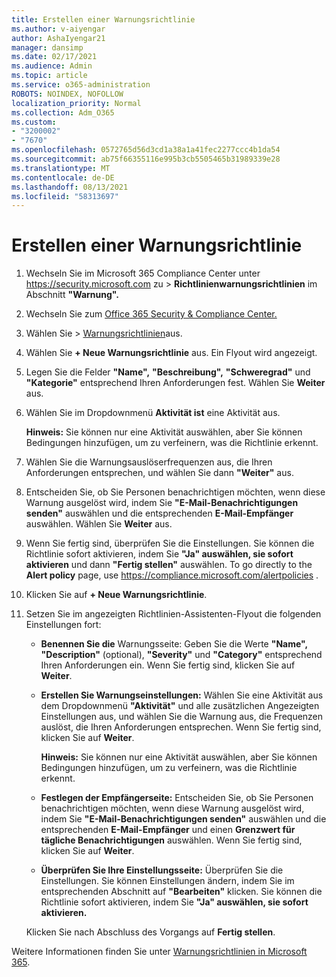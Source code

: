 ```yaml
---
title: Erstellen einer Warnungsrichtlinie
ms.author: v-aiyengar
author: AshaIyengar21
manager: dansimp
ms.date: 02/17/2021
ms.audience: Admin
ms.topic: article
ms.service: o365-administration
ROBOTS: NOINDEX, NOFOLLOW
localization_priority: Normal
ms.collection: Adm_O365
ms.custom:
- "3200002"
- "7670"
ms.openlocfilehash: 0572765d56d3cd1a38a1a41fec2277ccc4b1da54
ms.sourcegitcommit: ab75f66355116e995b3cb5505465b31989339e28
ms.translationtype: MT
ms.contentlocale: de-DE
ms.lasthandoff: 08/13/2021
ms.locfileid: "58313697"
---
```

# <a name="create-an-alert-policy"></a>Erstellen einer Warnungsrichtlinie

1. Wechseln Sie im Microsoft 365 Compliance Center unter <https://security.microsoft.com> zu  \> **Richtlinienwarnungsrichtlinien** im Abschnitt **"Warnung".**

1. Wechseln Sie zum [Office 365 Security & Compliance Center.](https://go.microsoft.com/fwlink/p/?linkid=2077143)
1. Wählen Sie  >  [Warnungsrichtlinien](https://go.microsoft.com/fwlink/?linkid=2103208)aus.
1. Wählen Sie **+ Neue Warnungsrichtlinie** aus. Ein Flyout wird angezeigt.
1. Legen Sie die Felder **"Name",** **"Beschreibung",** **"Schweregrad"** und **"Kategorie"** entsprechend Ihren Anforderungen fest. Wählen Sie **Weiter** aus.
1. Wählen Sie im Dropdownmenü **Aktivität ist** eine Aktivität aus.

    **Hinweis:** Sie können nur eine Aktivität auswählen, aber Sie können Bedingungen hinzufügen, um zu verfeinern, was die Richtlinie erkennt.
1. Wählen Sie die Warnungsauslöserfrequenzen aus, die Ihren Anforderungen entsprechen, und wählen Sie dann **"Weiter"** aus.
1. Entscheiden Sie, ob Sie Personen benachrichtigen möchten, wenn diese Warnung ausgelöst wird, indem Sie **"E-Mail-Benachrichtigungen senden"** auswählen und die entsprechenden **E-Mail-Empfänger** auswählen. Wählen Sie **Weiter** aus.
1. Wenn Sie fertig sind, überprüfen Sie die Einstellungen. Sie können die Richtlinie sofort aktivieren, indem Sie **"Ja" auswählen, sie sofort aktivieren** und dann **"Fertig stellen"** auswählen.
   To go directly to the **Alert policy** page, use <https://compliance.microsoft.com/alertpolicies> .

2. Klicken Sie auf **+ Neue Warnungsrichtlinie**.
3. Setzen Sie im angezeigten Richtlinien-Assistenten-Flyout die folgenden Einstellungen fort:
   - **Benennen Sie die** Warnungsseite: Geben Sie die Werte **"Name",** **"Description"** (optional), **"Severity"** und **"Category"** entsprechend Ihren Anforderungen ein. Wenn Sie fertig sind, klicken Sie auf **Weiter**.
   - **Erstellen Sie Warnungseinstellungen:** Wählen Sie eine Aktivität aus dem Dropdownmenü **"Aktivität"** und alle zusätzlichen Angezeigten Einstellungen aus, und wählen Sie die Warnung aus, die Frequenzen auslöst, die Ihren Anforderungen entsprechen. Wenn Sie fertig sind, klicken Sie auf **Weiter**.

     **Hinweis:** Sie können nur eine Aktivität auswählen, aber Sie können Bedingungen hinzufügen, um zu verfeinern, was die Richtlinie erkennt.

   - **Festlegen der Empfängerseite:** Entscheiden Sie, ob Sie Personen benachrichtigen möchten, wenn diese Warnung ausgelöst wird, indem Sie **"E-Mail-Benachrichtigungen senden"** auswählen und die entsprechenden **E-Mail-Empfänger** und einen **Grenzwert für tägliche Benachrichtigungen** auswählen. Wenn Sie fertig sind, klicken Sie auf **Weiter**.
   - **Überprüfen Sie Ihre Einstellungsseite:** Überprüfen Sie die Einstellungen. Sie können Einstellungen ändern, indem Sie im entsprechenden Abschnitt auf **"Bearbeiten"** klicken. Sie können die Richtlinie sofort aktivieren, indem Sie **"Ja" auswählen, sie sofort aktivieren.**

   Klicken Sie nach Abschluss des Vorgangs auf **Fertig stellen**.

Weitere Informationen finden Sie unter [Warnungsrichtlinien in Microsoft 365](https://docs.microsoft.com/microsoft-365/compliance/alert-policies).
